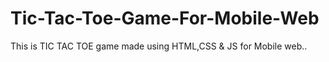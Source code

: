 # Tic-Tac-Toe-Game-For-Mobile-Web
This is TIC TAC TOE game made using HTML,CSS &amp; JS for Mobile web..
